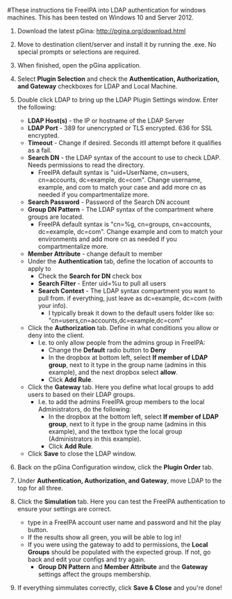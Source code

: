 #These instructions tie FreeIPA into LDAP authentication for windows machines. This has been tested on Windows 10 and Server 2012.

1. Download the latest pGina: http://pgina.org/download.html

2. Move to destination client/server and install it by running the .exe. No special prompts or selections are required.

3. When finished, open the pGina application.

4. Select **Plugin Selection** and check the **Authentication, Authorization, and Gateway** checkboxes for LDAP and Local Machine.

5. Double click LDAP to bring up the LDAP Plugin Settings window. Enter the following:
    - **LDAP Host(s)** - the IP or hostname of the LDAP Server
    - **LDAP Port** - 389 for unencrypted or TLS encrypted. 636 for SSL encrypted.
    - **Timeout** - Change if desired. Seconds itll attempt before it qualifies as a fail.
    - **Search DN** - the LDAP syntax of the account to use to check LDAP. Needs permissions to read the directory.
        - FreeIPA default syntax is "uid=UserName, cn=users, cn=accounts, dc=example, dc=com". Change username, example, and com to match your case and add more cn as needed if you compartmentalize more.
    - **Search Password** - Password of the Search DN account
    - **Group DN Pattern** - The LDAP syntax of the compartment where groups are located.
        - FreeIPA default syntax is "cn=%g, cn=groups, cn=accounts, dc=example, dc=com". Change example and com to match your environments and add more cn as needed if you compartmentalize more.
    - **Member Attribute** - change default to member
    - Under the **Authentication** tab, define the location of accounts to apply to
        - Check the **Search for DN** check box
        - **Search Filter** - Enter uid=%u to pull all users
        - **Search Context** - The LDAP syntax compartment you want to pull from. if everything, just leave as dc=example, dc=com (with your info).
            - I typically break it down to the default users folder like so: "cn=users,cn=accounts,dc=example,dc=com"
    - Click the **Authorization** tab. Define in what conditions you allow or deny into the client.
        - I.e. to only allow people from the admins group in FreeIPA:
            - Change the **Default** radio button to **Deny**
            - In the dropbox at bottom left, select **If member of LDAP group**, next to it type in the group name (admins in this example), and the next dropbox select **allow**.
            - Click **Add Rule**.
    - Click the **Gateway** tab. Here you define what local groups to add users to based on their LDAP groups.
        - I.e. to add the admins FreeIPA group members to the local Administrators, do the following:
            - In the dropbox at the bottom left, select **If member of LDAP group**, next to it type in the group name (admins in this example), and the textbox type the local group (Administrators in this example).
            - Click **Add Rule**.
    - Click **Save** to close the LDAP window.

6. Back on the pGina Configuration window, click the **Plugin Order** tab.

7. Under **Authentication, Authorization, and Gateway**, move LDAP to the top for all three.

8. Click the **Simulation** tab. Here you can test the FreeIPA authentication to ensure your settings are correct.
    - type in a FreeIPA account user name and password and hit the play button.
    - If the results show all green, you will be able to log in!
    - If you were using the gateway to add to permissions, the **Local Groups** should be populated with the expected group. If not, go back and edit your configs and try again.
        - **Group DN Pattern** and **Member Attribute** and the **Gateway** settings affect the groups membership.

9. If everything simmulates correctly, click **Save & Close** and you're done!
